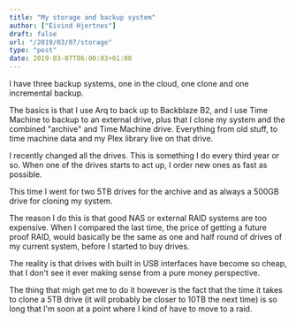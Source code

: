 ```yaml
---
title: "My storage and backup system"
author: ["Eivind Hjertnes"]
draft: false
url: "/2019/03/07/storage"
type: "post"
date: 2019-03-07T06:00:03+01:00
---
```


I have three backup systems, one in the cloud, one clone and one
incremental backup.

The basics is that I use Arq to back up to Backblaze B2, and I use Time
Machine to backup to an external drive, plus that I clone my system and
the combined "archive" and Time Machine drive. Everything from old
stuff, to time machine data and my Plex library live on that drive.

I recently changed all the drives. This is something I do every third
year or so. When one of the drives starts to act up, I order new ones as
fast as possible.

This time I went for two 5TB drives for the archive and as always a
500GB drive for cloning my system.

The reason I do this is that good NAS or external RAID systems are too
expensive. When I compared the last time, the price of getting a future
proof RAID, would basically be the same as one and half round of drives
of my current system, before I started to buy drives.

The reality is that drives with built in USB interfaces have become so
cheap, that I don't see it ever making sense from a pure money
perspective.

The thing that migh get me to do it however is the fact that the time it
takes to clone a 5TB drive (it will probably be closer to 10TB the next
time) is so long that I'm soon at a point where I kind of have to move
to a raid.
